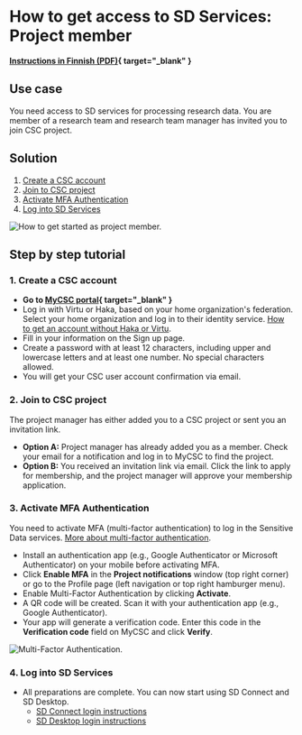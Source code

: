 # How to get access to SD Services: Project member

**[Instructions in Finnish (PDF)](https://a3s.fi/docs-files/sensitive-data/SD_palvelut_aloita.pdf){ target="_blank" }**

## Use case

You need access to SD services for processing research data. You are member of a research team and research team manager has invited you to join CSC project.

## Solution

1. [Create a CSC account](#1-create-a-csc-account)
2. [Join to CSC project](#2-join-to-csc-project)
3. [Activate MFA Authentication](#3-activate-mfa-authentication)
5. [Log into SD Services](#4-log-into-sd-services)

![How to get started as project member.](https://a3s.fi/docs-files/sensitive-data/MyCSC/HowToGetStarted_SD_Project_Member.png)

## Step by step tutorial

### 1. Create a CSC account

- **Go to [MyCSC portal](https://my.csc.fi){ target="_blank" }**
- Log in with Virtu or Haka, based on your home organization's federation. Select your home organization and log in to their identity service. [How to get an account without Haka or Virtu](../../accounts/how-to-create-new-user-account.md#getting-an-account-without-haka-or-virtu).
- Fill in your information on the Sign up page.
- Create a password with at least 12 characters, including upper and lowercase letters and at least one number. No special characters allowed.
- You will get your CSC user account confirmation via email.

### 2. Join to CSC project

The project manager has either added you to a CSC project or sent you an invitation link.

* **Option A:** Project manager has already added you as a member. Check your email for a notification and log in to MyCSC to find the project.
* **Option B:** You received an invitation link via email. Click the link to apply for membership, and the project manager will approve your membership application.

### 3. Activate MFA Authentication

You need to activate MFA (multi-factor authentication) to log in the Sensitive Data services. [More about multi-factor authentication](../../accounts/mfa.md).

- Install an authentication app (e.g., Google Authenticator or Microsoft Authenticator) on your mobile before activating MFA.
- Click **Enable MFA** in the **Project notifications** window (top right corner) or go to the Profile page (left navigation or top right hamburger menu).
- Enable Multi-Factor Authentication by clicking **Activate**.
- A QR code will be created. Scan it with your authentication app (e.g., Google Authenticator).
- Your app will generate a verification code. Enter this code in the **Verification code** field on MyCSC and click **Verify**.

![Multi-Factor Authentication.](https://a3s.fi/docs-files/sensitive-data/MyCSC/MyCSC_MFA.png)

### 4. Log into SD Services

- All preparations are complete. You can now start using SD Connect and SD Desktop.
    - [SD Connect login instructions](sd-connect-login.md)
    - [SD Desktop login instructions](sd-desktop-login.md)
